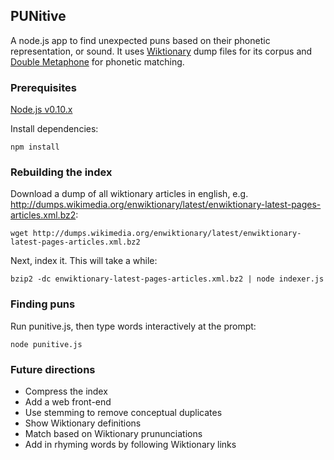 ## PUNitive

A node.js app to find unexpected puns based on their phonetic representation, or sound. It uses [Wiktionary](https://en.wiktionary.org/wiki/Wiktionary:Main_Page) dump files for its corpus and [Double Metaphone](http://en.wikipedia.org/wiki/Metaphone#Double_Metaphone) for phonetic matching.

### Prerequisites

[Node.js v0.10.x](http://nodejs.org/download/)

Install dependencies:

    npm install

### Rebuilding the index

Download a dump of all wiktionary articles in english, e.g. http://dumps.wikimedia.org/enwiktionary/latest/enwiktionary-latest-pages-articles.xml.bz2:

    wget http://dumps.wikimedia.org/enwiktionary/latest/enwiktionary-latest-pages-articles.xml.bz2

Next, index it. This will take a while:

    bzip2 -dc enwiktionary-latest-pages-articles.xml.bz2 | node indexer.js

### Finding puns

Run punitive.js, then type words interactively at the prompt:

    node punitive.js

### Future directions

* Compress the index
* Add a web front-end
* Use stemming to remove conceptual duplicates
* Show Wiktionary definitions
* Match based on Wiktionary prununciations
* Add in rhyming words by following Wiktionary links

